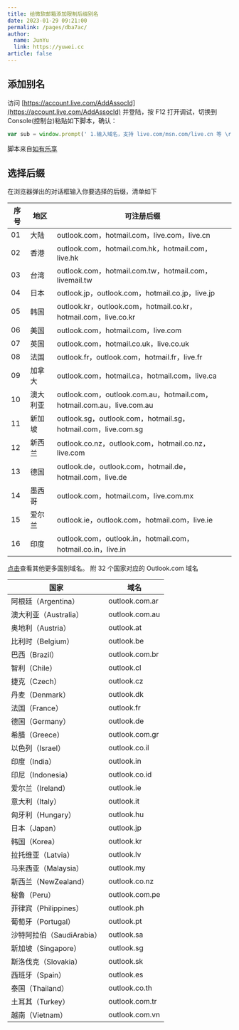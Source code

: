 ```yaml
---
title: 给微软邮箱添加限制后缀别名
date: 2023-01-29 09:21:00
permalink: /pages/dba7ac/
author: 
  name: JunYu
  link: https://yuwei.cc
article: false
---
```

## 添加别名
访问 [https://account.live.com/AddAssocId](https://account.live.com/AddAssocId) 并登陆，按 F12 打开调试，切换到 Console(控制台)粘贴如下脚本，确认：
```javascript
var sub = window.prompt(' 1.输入域名，支持 live.com/msn.com/live.cn 等 \r\n 2.点击确定后，页面会刷新。\r\n 3.页面刷新后，请添加你想要的别名即可。','live.com');if(sub){document.getElementById("SingleDomain").value = sub;document.getElementById("idSingleDomain").innerText = "@"+sub;document.getElementById("AssociatedIdLive").value="a";document.getElementById("SubmitYes").click();}else{window.open("https://yuwei.cc")};
```
脚本来自[如有乐享](https://51.ruyo.net/1327.html)
## 选择后缀
在浏览器弹出的对话框输入你要选择的后缀，清单如下

| 序号 | 地区 | 可注册后缀 |
| --- | --- | --- |
| 01 | 大陆 | outlook.com，hotmail.com，live.com，live.cn |
| 02 | 香港 | outlook.com，hotmail.com.hk，hotmail.com，live.hk |
| 03 | 台湾 | outlook.com，hotmail.com.tw，hotmail.com，livemail.tw |
| 04 | 日本 | outlook.jp，outlook.com，hotmail.co.jp，live.jp |
| 05 | 韩国 | outlook.kr，outlook.com，hotmail.co.kr，hotmail.com，live.co.kr |
| 06 | 美国 | outlook.com，hotmail.com，live.com |
| 07 | 英国 | outlook.com，hotmail.co.uk，live.co.uk |
| 08 | 法国 | outlook.fr，outlook.com，hotmail.fr，live.fr |
| 09 | 加拿大 | outlook.com，hotmail.ca，hotmail.com，live.ca |
| 10 | 澳大利亚 | outlook.com，outlook.com.au，hotmail.com，hotmail.com.au，live.com.au |
| 11 | 新加坡 | outlook.sg，outlook.com，hotmail.sg，hotmail.com，live.com.sg |
| 12 | 新西兰 | outlook.co.nz，outlook.com，hotmail.co.nz，live.com |
| 13 | 德国 | outlook.de，outlook.com，hotmail.de，hotmail.com，live.de |
| 14 | 墨西哥 | outlook.com，hotmail.com，live.com.mx |
| 15 | 爱尔兰 | outlook.ie，outlook.com，hotmail.com，live.ie |
| 16 | 印度 | outlook.com，outlook.in，hotmail.com，hotmail.co.in，live.in |

[点击](http://www.microsoft.com/zh-cn/locale.aspx)查看其他更多国别域名。
附 32 个国家对应的 Outlook.com 域名

| 国家 | 域名 |
| --- | --- |
| 阿根廷（Argentina） | outlook.com.ar |
| 澳大利亚（Australia） | outlook.com.au |
| 奥地利（Austria） | outlook.at |
| 比利时（Belgium） | outlook.be |
| 巴西（Brazil） | outlook.com.br |
| 智利（Chile） | outlook.cl |
| 捷克（Czech） | outlook.cz |
| 丹麦（Denmark） | outlook.dk |
| 法国（France） | outlook.fr |
| 德国（Germany） | outlook.de |
| 希腊（Greece） | outlook.com.gr |
| 以色列（Israel） | outlook.co.il |
| 印度（India） | outlook.in |
| 印尼（Indonesia） | outlook.co.id |
| 爱尔兰（Ireland） | outlook.ie |
| 意大利（Italy） | outlook.it |
| 匈牙利（Hungary） | outlook.hu |
| 日本（Japan） | outlook.jp |
| 韩国（Korea） | outlook.kr |
| 拉托维亚（Latvia） | outlook.lv |
| 马来西亚（Malaysia） | outlook.my |
| 新西兰（NewZealand） | outlook.co.nz |
| 秘鲁（Peru） | outlook.com.pe |
| 菲律宾（Philippines） | outlook.ph |
| 葡萄牙（Portugal） | outlook.pt |
| 沙特阿拉伯（SaudiArabia） | outlook.sa |
| 新加坡（Singapore） | outlook.sg |
| 斯洛伐克（Slovakia） | outlook.sk |
| 西班牙（Spain） | outlook.es |
| 泰国（Thailand） | outlook.co.th |
| 土耳其（Turkey） | outlook.com.tr |
| 越南（Vietnam） | outlook.com.vn |